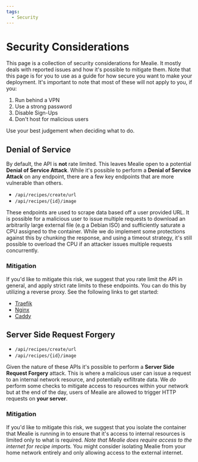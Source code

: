 ```yaml
---
tags:
  - Security
---
```


# Security Considerations

This page is a collection of security considerations for Mealie. It mostly deals with reported issues and how it's possible to mitigate them. Note that this page is for you to use as a guide for how secure you want to make your deployment. It's important to note that most of these will not apply to you, if you:

1. Run behind a VPN
2. Use a strong password
3. Disable Sign-Ups
4. Don't host for malicious users

Use your best judgement when deciding what to do.

## Denial of Service

By default, the API is **not** rate limited. This leaves Mealie open to a potential **Denial of Service Attack**. While it's possible to perform a **Denial of Service Attack** on any endpoint, there are a few key endpoints that are more vulnerable than others.

- `/api/recipes/create/url`
- `/api/recipes/{id}/image`

These endpoints are used to scrape data based off a user provided URL. It is possible for a malicious user to issue multiple requests to download an arbitrarily large external file (e.g a Debian ISO) and sufficiently saturate a CPU assigned to the container. While we do implement some protections against this by chunking the response, and using a timeout strategy, it's still possible to overload the CPU if an attacker issues multiple requests concurrently.

### Mitigation

If you'd like to mitigate this risk, we suggest that you rate limit the API in general, and apply strict rate limits to these endpoints. You can do this by utilizing a reverse proxy. See the following links to get started:

- [Traefik](https://doc.traefik.io/traefik/middlewares/http/ratelimit/)
- [Nginx](https://nginx.org/en/docs/http/ngx_http_limit_req_module.html)
- [Caddy](https://caddyserver.com/docs/modules/http.handlers.rate_limit)

## Server Side Request Forgery

- `/api/recipes/create/url`
- `/api/recipes/{id}/image`

Given the nature of these APIs it's possible to perform a **Server Side Request Forgery** attack. This is where a malicious user can issue a request to an internal network resource, and potentially exfiltrate data. We _do_ perform some checks to mitigate access to resources within your network but at the end of the day, users of Mealie are allowed to trigger HTTP requests on **your server**.

### Mitigation

If you'd like to mitigate this risk, we suggest that you isolate the container that Mealie is running in to ensure that it's access to internal resources is limited only to what is required. _Note that Mealie does require access to the internet for recipe imports._ You might consider isolating Mealie from your home network entirely and only allowing access to the external internet.
